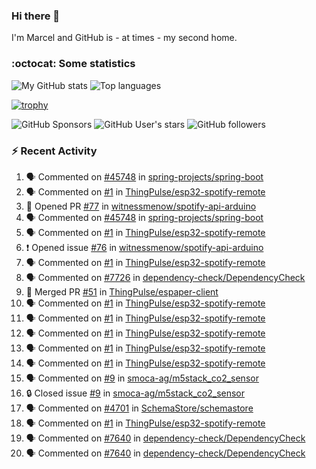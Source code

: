 ### Hi there 👋

I'm Marcel and GitHub is - at times - my second home.

<!--
**marcelstoer/marcelstoer** is a ✨ _special_ ✨ repository because its `README.md` (this file) appears on your GitHub profile.

Here are some ideas to get you started:

- 🔭 I’m currently working on ...
- 🌱 I’m currently learning ...
- 👯 I’m looking to collaborate on ...
- 🤔 I’m looking for help with ...
- 💬 Ask me about ...
- 📫 How to reach me: ...
- 😄 Pronouns: ...
- ⚡ Fun fact: ...
-->

### :octocat: Some statistics

<!-- https://github.com/anuraghazra/github-readme-stats -->

![My GitHub stats](https://github-readme-stats.vercel.app/api?username=marcelstoer&count_private=true&show_icons=true&hide_title=true)
![Top languages](https://github-readme-stats.vercel.app/api/top-langs/?username=marcelstoer&layout=compact&count_private=true&show_icons=true&hide_title=true&langs_count=10)

[![trophy](https://github-profile-trophy.vercel.app/?username=marcelstoer)](https://github.com/marcelstoer)

![GitHub Sponsors](https://img.shields.io/github/sponsors/marcelstoer?style=social)
![GitHub User's stars](https://img.shields.io/github/stars/marcelstoer?style=social)
![GitHub followers](https://img.shields.io/github/followers/marcelstoer?style=social)

### :zap: Recent Activity

<!--START_SECTION:activity-->
1. 🗣 Commented on [#45748](https://github.com/spring-projects/spring-boot/issues/45748#issuecomment-2972238586) in [spring-projects/spring-boot](https://github.com/spring-projects/spring-boot)
2. 🗣 Commented on [#1](https://github.com/ThingPulse/esp32-spotify-remote/pull/1#issuecomment-2971642996) in [ThingPulse/esp32-spotify-remote](https://github.com/ThingPulse/esp32-spotify-remote)
3. 💪 Opened PR [#77](https://github.com/witnessmenow/spotify-api-arduino/pull/77) in [witnessmenow/spotify-api-arduino](https://github.com/witnessmenow/spotify-api-arduino)
4. 🗣 Commented on [#45748](https://github.com/spring-projects/spring-boot/issues/45748#issuecomment-2965498385) in [spring-projects/spring-boot](https://github.com/spring-projects/spring-boot)
5. 🗣 Commented on [#1](https://github.com/ThingPulse/esp32-spotify-remote/pull/1#issuecomment-2965324978) in [ThingPulse/esp32-spotify-remote](https://github.com/ThingPulse/esp32-spotify-remote)
6. ❗ Opened issue [#76](https://github.com/witnessmenow/spotify-api-arduino/issues/76) in [witnessmenow/spotify-api-arduino](https://github.com/witnessmenow/spotify-api-arduino)
7. 🗣 Commented on [#1](https://github.com/ThingPulse/esp32-spotify-remote/pull/1#issuecomment-2964048754) in [ThingPulse/esp32-spotify-remote](https://github.com/ThingPulse/esp32-spotify-remote)
8. 🗣 Commented on [#7726](https://github.com/dependency-check/DependencyCheck/pull/7726#issuecomment-2958912644) in [dependency-check/DependencyCheck](https://github.com/dependency-check/DependencyCheck)
9. 🎉 Merged PR [#51](https://github.com/ThingPulse/espaper-client/pull/51) in [ThingPulse/espaper-client](https://github.com/ThingPulse/espaper-client)
10. 🗣 Commented on [#1](https://github.com/ThingPulse/esp32-spotify-remote/pull/1#issuecomment-2956674918) in [ThingPulse/esp32-spotify-remote](https://github.com/ThingPulse/esp32-spotify-remote)
11. 🗣 Commented on [#1](https://github.com/ThingPulse/esp32-spotify-remote/pull/1#issuecomment-2955467135) in [ThingPulse/esp32-spotify-remote](https://github.com/ThingPulse/esp32-spotify-remote)
12. 🗣 Commented on [#1](https://github.com/ThingPulse/esp32-spotify-remote/pull/1#issuecomment-2934471127) in [ThingPulse/esp32-spotify-remote](https://github.com/ThingPulse/esp32-spotify-remote)
13. 🗣 Commented on [#1](https://github.com/ThingPulse/esp32-spotify-remote/pull/1#issuecomment-2928900041) in [ThingPulse/esp32-spotify-remote](https://github.com/ThingPulse/esp32-spotify-remote)
14. 🗣 Commented on [#1](https://github.com/ThingPulse/esp32-spotify-remote/pull/1#issuecomment-2927348750) in [ThingPulse/esp32-spotify-remote](https://github.com/ThingPulse/esp32-spotify-remote)
15. 🗣 Commented on [#9](https://github.com/smoca-ag/m5stack_co2_sensor/issues/9#issuecomment-2915168671) in [smoca-ag/m5stack_co2_sensor](https://github.com/smoca-ag/m5stack_co2_sensor)
16. 🔒 Closed issue [#9](https://github.com/smoca-ag/m5stack_co2_sensor/issues/9) in [smoca-ag/m5stack_co2_sensor](https://github.com/smoca-ag/m5stack_co2_sensor)
17. 🗣 Commented on [#4701](https://github.com/SchemaStore/schemastore/pull/4701#issuecomment-2903929225) in [SchemaStore/schemastore](https://github.com/SchemaStore/schemastore)
18. 🗣 Commented on [#1](https://github.com/ThingPulse/esp32-spotify-remote/pull/1#issuecomment-2886583723) in [ThingPulse/esp32-spotify-remote](https://github.com/ThingPulse/esp32-spotify-remote)
19. 🗣 Commented on [#7640](https://github.com/dependency-check/DependencyCheck/pull/7640#issuecomment-2876149198) in [dependency-check/DependencyCheck](https://github.com/dependency-check/DependencyCheck)
20. 🗣 Commented on [#7640](https://github.com/dependency-check/DependencyCheck/pull/7640#issuecomment-2876134721) in [dependency-check/DependencyCheck](https://github.com/dependency-check/DependencyCheck)
<!--END_SECTION:activity-->

